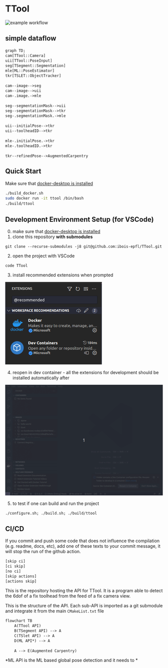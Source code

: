 # TTool


![example workflow](https://github.com/ibois-epfl/TTool/actions/workflows/docker-cmake-build.yml/badge.svg)

## simple dataflow

```mermaid
graph TD;
cam[TTool::Camera]
uii[TTool::PoseInput]
seg[TSegment::Segmentation]
mle[ML::PoseEstimator]
tkr[TSLET::ObjectTracker]

cam--image-->seg
cam--image-->uii
cam-.image.->mle

seg--segmentationMask-->uii
seg--segmentationMask-->tkr
seg-.segmentationMask.->mle

uii--initialPose-->tkr
uii--toolheadID-->tkr

mle-.initialPose.->tkr
mle-.toolheadID.->tkr

tkr--refinedPose-->AugmentedCarpentry
```


## Quick Start
Make sure that [docker-desktop is installed](https://www.docker.com/products/docker-desktop/)
```bash
./build_docker.sh
sudo docker run -it ttool /bin/bash
./build/ttool
```

## Development Environment Setup (for VSCode)
0. make sure that [docker-desktop is installed](https://www.docker.com/products/docker-desktop/)
1. clone this repository __with submodules__
```
git clone --recurse-submodules -j8 git@github.com:ibois-epfl/TTool.git
```
2. open the project with VSCode
```
code TTool
```
3. install recommended extensions when prompted

![recommended extensions](./docs/dev-setup/recommended-extensions.png)

4. reopen in dev container - all the extensions for development should be installed automatically after

![reopn in dev container](./docs/dev-setup/reopen-in-dev-container.gif)

5. to test if one can build and run the project
```
./configure.sh; ./build.sh; ./build/ttool
```

## CI/CD
If you commit and push some code that does not influence the compilation (e.g. readme, docs, etc), add one of these texts to your commit message, it will stop the run of the github action.
```
[skip ci]
[ci skip]
[no ci]
[skip actions]
[actions skip]
```

This is the repository hosting the API for TTool. It is a program able to detect the 6dof of a fix toolhead from the feed of a fix camera view.

This is the structure of the API. Each sub-API is imported as a git submodule and integrate it from the main `CMakeList.txt` file

```mermaid
flowchart TB
    A(TTool API)
    B(TSegment API) --> A
    C(TSlet API) --> A
    D(ML API*) --> A

    A --> E(Augmented Carpentry)
```
*ML API is the ML based global pose detection and it needs to *
